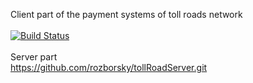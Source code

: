 Сlient part of the payment systems of toll roads network
<br/><br/>
[![Build Status](https://travis-ci.org/rozborsky/tollRoadClient.svg?branch=master)](https://travis-ci.org/rozborsky/tollRoadClient)
<br/><br/>
Server part
<br/>
https://github.com/rozborsky/tollRoadServer.git
